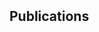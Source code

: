 <h2 id="publications" style="margin: 2px 0px -15px;">Publications</h2>

[//]: # (<div class="publications">)

[//]: # (<ol class="bibliography">)

[//]: # ()
[//]: # (<li>)

[//]: # (<div class="pub-row">)

[//]: # ()
[//]: # (  <div class="col-sm-3 abbr" style="position: relative;padding-right: 15px;padding-left: 15px;">)

[//]: # (    <img src="assets/img/teaser_example.png" class="teaser img-fluid z-depth-1">)

[//]: # (    <abbr class="badge">CVPR</abbr>)

[//]: # (  </div>)

[//]: # ()
[//]: # (  <div class="col-sm-9" style="position: relative;padding-right: 15px;padding-left: 20px;">)

[//]: # (    <div class="title"><a href="https://arxiv.org/pdf/2002.10211.pdf">Mnemonics Training: Multi-Class Incremental Learning without Forgetting</a></div>)

[//]: # (    <div class="author"><strong>Yaoyao Liu</strong>, Yuting Su, An-An Liu, Bernt Schiele, Qianru Sun</div>)

[//]: # (    <div class="periodical"><em>IEEE/CVF Conference on Computer Vision and Pattern Recognition <strong>&#40;CVPR&#41;</strong>, 2020.</em></div>)

[//]: # (    <div class="links">)

[//]: # (      <a href="https://arxiv.org/pdf/2002.10211.pdf" class="btn btn-sm z-depth-0" role="button" target="_blank" style="font-size:12px;">PDF</a>)

[//]: # (      <a href="https://github.com/yaoyao-liu/mnemonics" class="btn btn-sm z-depth-0" role="button" target="_blank" style="font-size:12px;">Code</a>)

[//]: # (      <a href="https://class-il.mpi-inf.mpg.de/mnemonics/" class="btn btn-sm z-depth-0" role="button" target="_blank" style="font-size:12px;">Project Page</a>)

[//]: # (      <a href="https://dblp.uni-trier.de/rec/conf/cvpr/LiuSLSS20.html?view=bibtex" class="btn btn-sm z-depth-0" role="button" target="_blank" style="font-size:12px;">BibTex</a>)

[//]: # (      <strong><i style="color:#e74d3c">Oral Presentation</i></strong>)

[//]: # (    </div>)

[//]: # (  </div>)

[//]: # (</div>)

[//]: # (</li>)

[//]: # (  )
[//]: # (<br>)

[//]: # ()
[//]: # (</ol>)

[//]: # (</div>)
